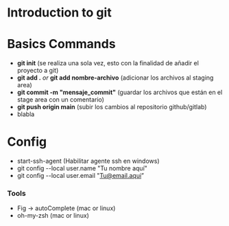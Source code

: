 # Introduction to git

# Basics Commands

- <strong>git init</strong> (se realiza una sola vez, esto con la finalidad de añadir el proyecto a git)
- <strong>git add .</strong> <i>or</i> <strong>git add nombre-archivo</strong> (adicionar los archivos al staging area)
- <strong>git commit -m "mensaje_commit"</strong> (guardar los archivos que están en el stage area con un comentario)
- <strong>git push origin main</strong> (subir los cambios al repositorio github/gitlab)
- blabla

# Config

- start-ssh-agent (Habilitar agente ssh en windows)
- git config --local user.name "Tu nombre aquí"
- git config --local user.email "Tu@email.aqui”


### Tools

- Fig -> autoComplete (mac or linux)
- oh-my-zsh (mac or linux)